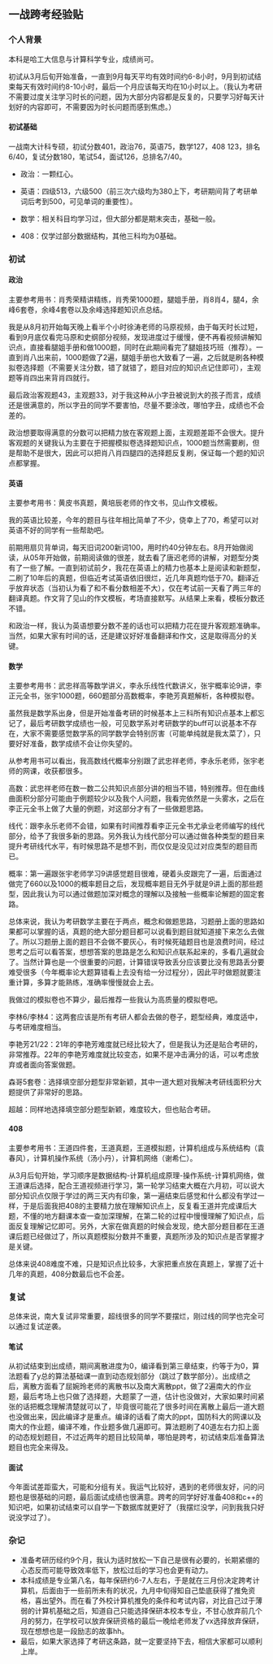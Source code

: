 ## 一战跨考经验贴

### 个人背景

本科是哈工大信息与计算科学专业，成绩尚可。

初试从3月后旬开始准备，一直到9月每天平均有效时间约6-8小时，9月到初试结束每天有效时间约8-10小时，最后一个月应该每天均在10小时以上。（我认为考研不需要过度关注学习时长的问题，因为大部分内容都是反复的，只要学习好每天计划好的内容即可，不需要因为时长问题而感到焦虑。）

#### 初试基础

一战南大计科专硕，初试分数401，政治76，英语75，数学127，408 123，排名6/40，复试分数180，笔试54，面试126，总排名7/40。

- 政治：一颗红心。

- 英语：四级513，六级500（前三次六级均为380上下，考研期间背了考研单词后考到500，可见单词的重要性）。

- 数学：相关科目均学习过，但大部分都是期末突击，基础一般。

- 408：仅学过部分数据结构，其他三科均为0基础。

### 初试

#### 政治

主要参考用书：肖秀荣精讲精练，肖秀荣1000题，腿姐手册，肖8肖4，腿4，余峰6套卷，余峰4套卷以及余峰选择题知识点总结。

我是从8月初开始每天晚上看半个小时徐涛老师的马原视频，由于每天时长过短，看到9月底仅看完马原和史纲部分视频，发现进度过于缓慢，便不再看视频讲解知识点，直接看腿姐手册和做1000题，同时在此期间看完了腿姐技巧班（推荐）。一直到肖八出来前，1000题做了2遍，腿姐手册也大致看了一遍，之后就是刷各种模拟卷选择题（不需要关注分数，错了就错了，题目对应的知识点记住即可），主观题等肖四出来背肖四就行。

最后政治客观题43，主观题33，对于我这种从小字丑被说到大的孩子而言，成绩还是很满意的，所以字丑的同学不要害怕，尽量不要涂改，哪怕字丑，成绩也不会差的。

政治想要取得满意的分数可以把精力放在客观题上面，主观题差距不会很大。提升客观题的关键我认为主要在于把握模拟卷选择题知识点，1000题当然需要刷，但是帮助不是很大，因此可以把肖八肖四腿四的选择题反复刷，保证每一个题的知识点都掌握。

#### 英语

主要参考用书：黄皮书真题，黄培辰老师的作文书，见山作文模板。

我的英语比较差，今年的题目与往年相比简单了不少，侥幸上了70，希望可以对英语不好的同学有一些帮助吧。

前期用扇贝背单词，每天旧词200新词100，用时约40分钟左右。8月开始做阅读，从05年开始做，前期阅读做的很差，就去看了唐迟老师的讲解，对题型分类有了一些了解。一直到初试前夕，我花在英语上的精力也基本上是阅读和新题型，二刷了10年后的真题，但临近考试英语依旧很烂，近几年真题均低于70。翻译近乎放弃状态（当初认为看了和不看分数相差不大），仅在考试前一天看了两三年的翻译真题。作文背了见山的作文模板，考场直接默写。从结果上来看，模板分数还不错。

和政治一样，我认为英语想要分数不差的话也可以把精力花在提升客观题准确率。当然，如果大家有时间的话，还是建议好好准备翻译和作文，这是取得高分的关键。



#### 数学

主要参考用书：武忠祥高等数学讲义，李永乐线性代数讲义，张宇概率论9讲，李正元全书，张宇1000题，660题部分高数概率，李艳芳真题解析，各种模拟卷。

虽然我是数学系出身，但是开始准备考研的时候基本上三科所有知识点基本上都忘记了，最后考研数学成绩也一般，可见数学系对考研数学的buff可以说基本不存在，大家不需要感觉数学系的同学数学会特别厉害（可能单纯就是我太菜了），只要好好准备，数学成绩不会让你失望的。

从参考用书可以看出，我高数线代概率分别跟了武忠祥老师，李永乐老师，张宇老师的网课，收获都很多。

高数：武忠祥老师在数一数二公共知识点部分讲的相当不错，特别推荐。但在曲线曲面积分部分可能由于例题较少以及我个人问题，我看完依然是一头雾水，之后在李正元全书上做了大量的例题，对这部分才有了一些做题思路。

线代：跟李永乐老师不会错，如果有时间推荐看李正元全书尤承业老师编写的线代部分，给予了我很多新的思路。另外我认为线代部分可以通过做各种类型的题目来提升考研线代水平，有时候思路不是想不到，而仅仅是没见过对应类型的题目而已。

概率：第一遍跟张宇老师学习9讲感觉题目很难，硬着头皮跟完了一遍，后面通过做完了660以及1000的概率题目之后，发现概率题目无外乎就是9讲上面的那些题型，因此我认为可以通过做题加深对概念的理解以及接触一些概率论解题的固定套路。

总体来说，我认为考研数学主要在于两点，概念和做题思路，习题册上面的思路如果都可以掌握的话，真题的绝大部分题目都可以说看到题目就知道接下来怎么去做了。所以习题册上面的题目不会做不要灰心，有时候死磕题目也是浪费时间，经过思考之后可以看答案，想想答案的思路是怎么和知识点联系起来的，多看几遍就会了。当然计算也是一个很重要的问题，计算错误导致丢分应该要比没有思路丢分要难受很多（今年概率论大题算错看上去没有给一分过程分），因此平时做题就要注重计算，多算才能熟练，准确率慢慢就会上去。

我做过的模拟卷也不算少，最后推荐一些我认为高质量的模拟卷吧。

李林6/李林4：这两套应该是所有考研人都会去做的卷子，题型经典，难度适中，与考研难度相当。

李艳芳21/22：21年的李艳芳难度就已经比较大了，但是我认为还是贴合考研的，非常推荐。22年的李艳芳难度就比较变态，如果不是冲击满分的话，可以考虑放弃或者面向答案做题。

森哥5套卷：选择填空部分题型非常新颖，其中一道大题对我解决考研线面积分大题提供了非常好的思路。

超越：同样地选择填空部分题型新颖，难度较大，但也贴合考研。

#### 408

主要参考用书：王道四件套，王道真题，王道模拟题，计算机组成与系统结构（袁春风），计算机操作系统（汤小丹），计算机网络（谢希仁）。

从3月后旬开始，学习顺序是数据结构-计算机组成原理-操作系统-计算机网络，做王道课后选择，配合王道视频进行学习，第一轮学习结束大概在六月初，可以说大部分知识点仅限于学过的两三天内有印象，第一遍结束后感觉和什么都没有学过一样，于是后面我把408的主要精力放在理解知识点上，反复看王道并完成课后大题，不懂的地方翻课本查一查加深理解，在第二轮的过程中慢慢理解了知识点，后面反复理解记忆即可。另外，大家在做真题的时候会发现，绝大部分题目都在王道课后题已经做过了，所以真题模拟分数并不重要，真题所涉及的知识点是否掌握才是关键。

总体来说408难度不难，只是知识点比较多，大家把重点放在真题上，掌握了近十几年的真题，408分数最后也不会差。

### 复试

总体来说，南大复试非常重要，超线很多的同学不要摆烂，刚过线的同学也完全可以通过复试逆袭。

#### 笔试

从初试结束到出成绩，期间离散进度为0，编译看到第三章结束，约等于为0，算法题看了y总的算法基础课一直到动态规划部分（跳过了数学部分）。出成绩之后，离散方面看了屈婉玲老师的离散书以及南大离散ppt，做了2遍南大的作业题，最后考场上也只做了选择题，大题蒙了一道，估计也没做对，大家如果时间紧张的话把概念理解清楚就可以了，毕竟很可能花了很多时间在离散上最后一道大题也没做出来，因此编译才是重点。编译的话看了南大的ppt，国防科大的网课以及南大的作业题，编译不难，作业题多做几遍即可。算法题刷了40道左右力扣上面的动态规划题目，不过近两年的题目比较简单，哪怕是跨考，初试结束后准备算法题目也完全来得及。

#### 面试

今年面试差距蛮大，可能和分组有关。我运气比较好，遇到的老师很友好，问的问题也是很基础的问题，最后面试成绩也很满意。跨考的同学好好准备408和c++的知识吧，如果初试结束可以自学一下数据库就更好了（我摆烂没学，问到我我只好说没学过了）。

### 杂记

- 准备考研历经约9个月，我认为适时放松一下自己是很有必要的，长期紧绷的心态反而可能导致效率低下，放松过后的学习也会更有动力。
- 本科成绩是专业第八名，每年保研约6-7人左右，于是就在三月份决定跨考计算机，后面由于一些前所未有的状况，九月中旬得知自己垫底获得了推免资格，喜出望外。而在看了外校计算机推免的条件和考试内容，对比自己过于薄弱的计算机基础之后，知道自己只能选择保研本校本专业，不甘心放弃前几个月的努力，在学校可以放弃保研资格的最后一晚给老师发了vx选择放弃保研，现在想想也是一段励志的故事hh。
- 最后，如果大家选择了考研这条路，就一定要坚持下去，相信大家都可以顺利上岸。

